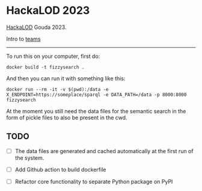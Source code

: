 # HackaLOD 2023

[HackaLOD](https://netwerkdigitaalerfgoed.nl/hackalod/) Gouda 2023.

Intro to [teams](https://www.instagram.com/p/CzTNa4JpvDk/)

---

To run this on your computer, first do:

`docker build -t fizzysearch .`

And then you can run it with something like this:

`docker run --rm -it -v $(pwd):/data -e X_ENDPOINT=https://someplace/sparql -e DATA_PATH=/data -p 8000:8000 fizzysearch`

At the moment you still need the data files for the semantic search in the form of pickle files to also be present in the cwd.

## TODO

- [ ] The data files are generated and cached automatically at the first run of the system.

- [ ] Add Github action to build dockerfile

- [ ] Refactor core functionality to separate Python package on PyPI
